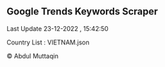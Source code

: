 

## Google Trends Keywords Scraper 
 
Last Update 23-12-2022 , 15:42:50

Country List :
VIETNAM.json



© Abdul Muttaqin 
